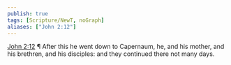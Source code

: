 ```yaml
---
publish: true
tags: [Scripture/NewT, noGraph]
aliases: ["John 2:12"]
---
```

[John 2:12](https://churchofjesuschrist.org/study/scriptures/nt/john/2?lang=eng&id=p12#p12) ¶ After this he went down to Capernaum, he, and his mother, and his brethren, and his disciples: and they continued there not many days.
